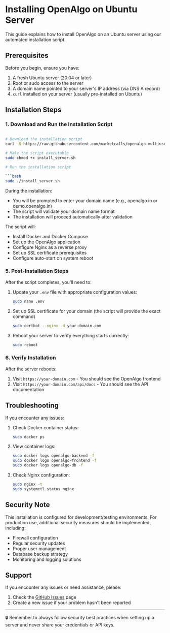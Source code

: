 # Installing OpenAlgo on Ubuntu Server

This guide explains how to install OpenAlgo on an Ubuntu server using our automated installation script.

## Prerequisites

Before you begin, ensure you have:

1. A fresh Ubuntu server (20.04 or later)
2. Root or sudo access to the server
3. A domain name pointed to your server's IP address (via DNS A record)
4. `curl` installed on your server (usually pre-installed on Ubuntu)

## Installation Steps

### 1. Download and Run the Installation Script

```bash

# Download the installation script
curl -O https://raw.githubusercontent.com/marketcalls/openalgo-multiuser/master/install/install_server.sh

# Make the script executable
sudo chmod +x install_server.sh

# Run the installation script

```bash
sudo ./install_server.sh
```

During the installation:
- You will be prompted to enter your domain name (e.g., openalgo.in or demo.openalgo.in)
- The script will validate your domain name format
- The installation will proceed automatically after validation

The script will:
- Install Docker and Docker Compose
- Set up the OpenAlgo application
- Configure Nginx as a reverse proxy
- Set up SSL certificate prerequisites
- Configure auto-start on system reboot

### 5. Post-Installation Steps

After the script completes, you'll need to:

1. Update your `.env` file with appropriate configuration values:
   ```bash
   sudo nano .env
   ```

2. Set up SSL certificate for your domain (the script will provide the exact command)
   ```bash
   sudo certbot --nginx -d your-domain.com
   ```

3. Reboot your server to verify everything starts correctly:
   ```bash
   sudo reboot
   ```

### 6. Verify Installation

After the server reboots:

1. Visit `https://your-domain.com` - You should see the OpenAlgo frontend
2. Visit `https://your-domain.com/api/docs` - You should see the API documentation

## Troubleshooting

If you encounter any issues:

1. Check Docker container status:
   ```bash
   sudo docker ps
   ```

2. View container logs:
   ```bash
   sudo docker logs openalgo-backend -f
   sudo docker logs openalgo-frontend -f
   sudo docker logs openalgo-db -f
   ```

3. Check Nginx configuration:
   ```bash
   sudo nginx -t
   sudo systemctl status nginx
   ```

## Security Note

This installation is configured for development/testing environments. For production use, additional security measures should be implemented, including:

- Firewall configuration
- Regular security updates
- Proper user management
- Database backup strategy
- Monitoring and logging solutions

## Support

If you encounter any issues or need assistance, please:
1. Check the [GitHub Issues](https://github.com/marketcalls/openalgo-multiuser/issues) page
2. Create a new issue if your problem hasn't been reported

---

🔒 Remember to always follow security best practices when setting up a server and never share your credentials or API keys.
